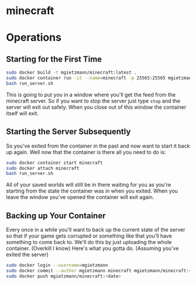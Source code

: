 # minecraft

# Operations

## Starting for the First Time
```bash
sudo docker build -t mgietzmann/minecraft:latest .
sudo docker container run -it --name=minecraft -p 25565:25565 mgietzmann/minecraft:latest
bash run_server.sh
```

This is going to put you in a window where you'll get the feed from the minecraft server. So if you want to stop the server just type `stop` and the server will exit out safely. When you close out of this window the container itself will exit. 

## Starting the Server Subsequently
So you've exited from the container in the past and now want to start it back up again. Well now that the container is there all you need to do is:
```bash
sudo docker container start minecraft
sudo docker attach minecraft
bash run_server.sh
```

All of your saved worlds will still be in there waiting for you as you're starting from the state the container was in when you exited. When you leave the window you've opened the container will exit again.

## Backing up Your Container
Every once in a while you'll want to back up the current state of the server so that if your game gets corrupted or something like that you'll have something to come back to. We'll do this by just uploading the whole container. (Overkill I know) Here's what you gotta do. (Assuming you've exited the server)
```bash
sudo docker login --username=mgietzmann
sudo docker commit --author mgietzmann minecraft mgietzmann/minecraft:<date>
sudo docker push mgietzmann/minecraft:<date>
```
